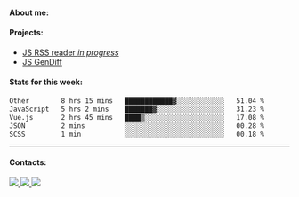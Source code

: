 #### About me:

#### Projects:
- [JS RSS reader *in progress*](https://github.com/GKoil/frontend-project-lvl3)
- [JS GenDiff](https://github.com/GKoil/GenDiff)

#### Stats for this week:
<!--START_SECTION:waka-->

```txt
Other        8 hrs 15 mins   ████████████▓░░░░░░░░░░░░   51.04 %
JavaScript   5 hrs 2 mins    ███████▓░░░░░░░░░░░░░░░░░   31.23 %
Vue.js       2 hrs 45 mins   ████▒░░░░░░░░░░░░░░░░░░░░   17.08 %
JSON         2 mins          ░░░░░░░░░░░░░░░░░░░░░░░░░   00.28 %
SCSS         1 min           ░░░░░░░░░░░░░░░░░░░░░░░░░   00.18 %
```

<!--END_SECTION:waka-->
---
#### Contacts:

<a target='_blank' title='LinkedIn' href="https://www.linkedin.com/in/gkoil/">
  <img src="https://img.shields.io/badge/LinkedIn-0077B5?style=for-the-badge&logo=linkedin&logoColor=white" />
</a>
<a target='_blank' title='Telegram' href="https://t.me/gkoil">
  <img src="https://img.shields.io/badge/Telegram-2CA5E0?style=for-the-badge&logo=telegram&logoColor=white" />
</a>
<a target='_blank' title='Gmail' href="mailto: gk.grigorev@gmail.com">
  <img src="https://img.shields.io/badge/Gmail-D14836?style=for-the-badge&logo=gmail&logoColor=white" />
</a>

